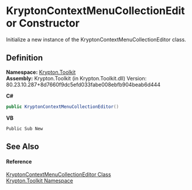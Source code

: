 # KryptonContextMenuCollectionEditor Constructor


Initialize a new instance of the KryptonContextMenuCollectionEditor class.



## Definition
**Namespace:** <a href="79d2eac2-21f4-54ff-7552-b20c33c30600.md">Krypton.Toolkit</a>  
**Assembly:** Krypton.Toolkit (in Krypton.Toolkit.dll) Version: 80.23.10.287+8d7660f9dc5efd033fabe008ebfb904beab6d444

**C#**
``` C#
public KryptonContextMenuCollectionEditor()
```
**VB**
``` VB
Public Sub New
```



## See Also


#### Reference
<a href="cde2f6b7-ced5-0340-290e-c3ee3aee8fa9.md">KryptonContextMenuCollectionEditor Class</a>  
<a href="79d2eac2-21f4-54ff-7552-b20c33c30600.md">Krypton.Toolkit Namespace</a>  
